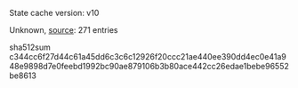State cache version: v10

Unknown, [source](https://dxvkcachehost.codepotatoes.de): 271 entries

sha512sum c344cc6f27d44c61a45dd6c3c6c12926f20ccc21ae440ee390dd4ec0e41a948e9898d7e0feebd1992bc90ae879106b3b80ace442cc26edae1bebe96552be8613
